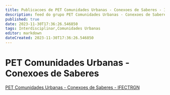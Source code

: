 ```yaml
---
title: Publicacoes de PET Comunidades Urbanas - Conexoes de Saberes - IFECTRGN
description: feed do grupo PET Comunidades Urbanas - Conexoes de Saberes - IFECTRGN
published: true
date: 2023-11-30T17:36:26.546850
tags: Interdisciplinar,Comunidades Urbanas
editor: markdown
dateCreated: 2023-11-30T17:36:26.546850
---
```


# PET Comunidades Urbanas - Conexoes de Saberes
[PET Comunidades Urbanas - Conexoes de Saberes - IFECTRGN](/grupo/261PETComunidadesUrbanasConexoesdeSaberesIFECTRGN.md)